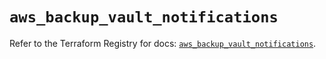 # `aws_backup_vault_notifications`

Refer to the Terraform Registry for docs: [`aws_backup_vault_notifications`](https://registry.terraform.io/providers/hashicorp/aws/5.62.0/docs/resources/backup_vault_notifications).
